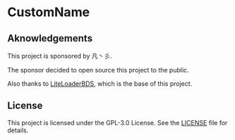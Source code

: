 # CustomName

## Aknowledgements

This project is sponsored by 凡丶彡.

The sponsor decided to open source this project to the public.

Also thanks to [LiteLoaderBDS](https://github.com/LiteLDev/), which is the base of this project.

## License

This project is licensed under the GPL-3.0 License. See the [LICENSE](LICENSE) file for details.